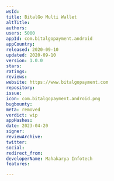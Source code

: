 ```yaml
---
wsId: 
title: BitalGo Multi Wallet
altTitle: 
authors: 
users: 5000
appId: com.bitalgopayment.android
appCountry: 
released: 2020-09-10
updated: 2020-09-10
version: 1.0.0
stars: 
ratings: 
reviews: 
website: https://www.bitalgopayment.com
repository: 
issue: 
icon: com.bitalgopayment.android.png
bugbounty: 
meta: removed
verdict: wip
appHashes: 
date: 2023-04-20
signer: 
reviewArchive: 
twitter: 
social: 
redirect_from: 
developerName: Mahakarya Infotech
features: 

---
```


